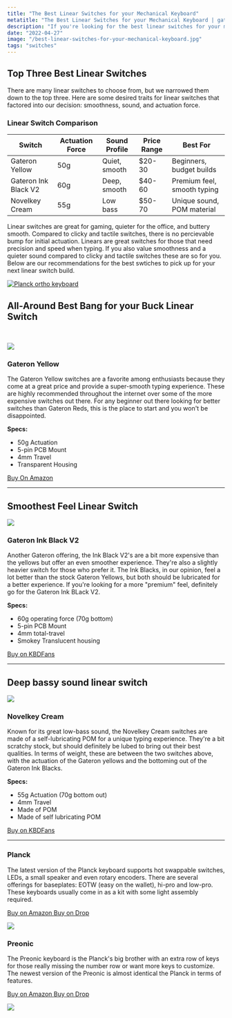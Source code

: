 ```yaml
---
title: "The Best Linear Switches for your Mechanical Keyboard"
metatitle: "The Best Linear Switches for your Mechanical Keyboard | gateron yellow gateron black ink v2 novelkey creams"
description: "If you're looking for the best linear switches for your mechanical keyboard, we've got you covered. We rank and review all of the best switches available, like Gateron, Cherry, and more!"
date: "2022-04-27"
image: "/best-linear-switches-for-your-mechanical-keyboard.jpg"
tags: "switches"
---
```


<div class="row align-items-center mb-5"><div class="col-lg-7">

## Top Three Best Linear Switches

There are many linear switches to choose from, but we narrowed them down to the top three. Here are some desired traits for linear switches that factored into our decision: smoothness, sound, and actuation force.

### Linear Switch Comparison

| Switch | Actuation Force | Sound Profile | Price Range | Best For |
|--------|----------------|---------------|-------------|----------|
| Gateron Yellow | 50g | Quiet, smooth | $20-30 | Beginners, budget builds |
| Gateron Ink Black V2 | 60g | Deep, smooth | $40-60 | Premium feel, smooth typing |
| Novelkey Cream | 55g | Low bass | $50-70 | Unique sound, POM material |

Linear switches are great for gaming, quieter for the office, and buttery smooth. Compared to clicky and tactile switches, there is no percievable bump for initial actuation. Linears are great switches for those that need precision and speed when typing. If you also value smoothness and a quieter sound compared to clicky and tactile switches these are so for you. Below are our recommendations for the best swtiches to pick up for your next linear switch build.

</div>
<div class="col-lg-5">

<a href="https://amzn.to/333pMu0">
<img src="/hako-clear.jpg" class="img-fluid" alt="Planck ortho keyboard ">
</a>
</div>
</div>

## All-Around Best Bang for your Buck Linear Switch

<br/>

<div class="row align-items-center mt-4"><div class="col-lg-4">

<a href="https://www.amazon.com/Gateron-KS-9-Mechanical-Type-Switch/dp/B07WZNZ7KF?keywords=gateron%2Byellow%2Bswitches&link_code=qs&qid=1651113309&sr=8-4&th=1&linkCode=li3&tag=tryorthokey06-20&linkId=4d44084c7c51f1ed0a255308c62ba3c0&language=en_US&ref_=as_li_ss_il" target="_blank"><img border="0" src="//ws-na.amazon-adsystem.com/widgets/q?_encoding=UTF8&ASIN=B07WZNZ7KF&Format=_SL250_&ID=AsinImage&MarketPlace=US&ServiceVersion=20070822&WS=1&tag=tryorthokey06-20&language=en_US" ></a><img src="https://ir-na.amazon-adsystem.com/e/ir?t=tryorthokey06-20&language=en_US&l=li3&o=1&a=B07WZNZ7KF" width="1" height="1" border="0" alt="" style="border:none !important; margin:0px !important;" />

</div>
<div class="col-lg-8">

### Gateron Yellow

The Gateron Yellow switches are a favorite among enthusiasts because they come at a great price and provide a super-smooth typing experience. These are highly recommended throughout the internet over some of the more expensive switches out there. For any beginner out there looking for better switches than Gateron Reds, this is the place to start and you won't be disappointed.

**Specs:**

- 50g Actuation
- 5-pin PCB Mount
- 4mm Travel
- Transparent Housing

<a class="btn btn-primary" href="https://amzn.to/3vVvpsC">Buy On Amazon</a>

</div>
</div>

---

## Smoothest Feel Linear Switch

<div class="row align-items-center mt-4"><div class="col-lg-4">

<a href="https://kbdfans.com/r?id=emh2o0">
<img class="small-img img-fluid" src="/gateron-blacks.jpg"/>
</a>

</div>
<div class="col-lg-8">

### Gateron Ink Black V2

Another Gateron offering, the Ink Black V2's are a bit more expensive than the yellows but offer an even smoother experience. They're also a slightly heavier switch for those who prefer it. The Ink Blacks, in our opinion, feel a lot better than the stock Gateron Yellows, but both should be lubricated for a better experience. If you're looking for a more "premium" feel, definitely go for the Gateron Ink BLack V2.

**Specs:**

- 60g operating force (70g bottom)
- 5-pin PCB Mount
- 4mm total-travel
- Smokey Translucent housing

<a class="btn btn-primary" href="https://kbdfans.com/r?id=emh2o0">Buy on KBDFans</a>

</div>
</div>

---

## Deep bassy sound linear switch

<div class="row align-items-center mt-4"><div class="col-lg-4">

<a href="https://kbdfans.com/r?id=ndv7od">
<img class="small-img img-fluid" src="/novelkey-cream.jpg">
</a>

</div>
<div class="col-lg-8">

### Novelkey Cream

Known for its great low-bass sound, the Novelkey Cream switches are made of a self-lubricating POM for a unique typing experience. They're a bit scratchy stock, but should definitely be lubed to bring out their best qualities. In terms of weight, these are between the two switches above, with the actuation of the Gateron yellows and the bottoming out of the Gateron Ink Blacks.

**Specs:**

- 55g Actuation (70g bottom out)
- 4mm Travel
- Made of POM
- Made of self lubricating POM

<a href="https://kbdfans.com/r?id=ndv7od" class="btn btn-primary">Buy on KBDFans</a>

</div>
</div>

---

<div class="row mt-5">
<div class="col-lg-6">

### Planck

The latest version of the Planck keyboard supports hot swappable switches, LEDs, a small speaker and even rotary encoders. There are several offerings for baseplates: EOTW (easy on the wallet), hi-pro and low-pro. These keyboards usually come in as a kit with some light assembly required.

<a class="btn btn-primary mr-2" href="https://amzn.to/333pMu0">
    Buy on Amazon
</a>

<a class="btn btn-secondary mr-2" href="https://drop.com/buy/planck-mechanical-keyboard?utm_source=linkshare&referer=T93XGG">
    Buy on Drop
</a>

<a href="https://www.amazon.com/dp/B08LX7ZXS4?&linkCode=li3&tag=tryorthokey06-20&linkId=0b7b9faf09aac73db64f301ec3da89ce&language=en_US&ref_=as_li_ss_il" target="_blank"><img border="0" src="//ws-na.amazon-adsystem.com/widgets/q?_encoding=UTF8&ASIN=B08LX7ZXS4&Format=_SL250_&ID=AsinImage&MarketPlace=US&ServiceVersion=20070822&WS=1&tag=tryorthokey06-20&language=en_US" ></a><img src="https://ir-na.amazon-adsystem.com/e/ir?t=tryorthokey06-20&language=en_US&l=li3&o=1&a=B08LX7ZXS4" width="1" height="1" border="0" alt="" style="border:none !important; margin:0px !important;" />

</div>
<div class="col-lg-6">

### Preonic

The Preonic keyboard is the Planck's big brother with an extra row of keys for those really missing the number row or want more keys to customize. The newest version of the Preonic is almost identical the Planck in terms of features.

<a class="btn btn-primary mr-2" href="https://amzn.to/3xzTDbF">
    Buy on Amazon
</a>

<a class="btn btn-secondary mr-2" href="https://drop.com/buy/preonic-mechanical-keyboard?utm_source=linkshare&referer=T93XGG">
    Buy on Drop
</a>

<a href="https://www.amazon.com/dp/B08L3WKZ73?&linkCode=li3&tag=tryorthokey06-20&linkId=6af0b7506a61073b0723facda319622d&language=en_US&ref_=as_li_ss_il" target="_blank"><img border="0" src="//ws-na.amazon-adsystem.com/widgets/q?_encoding=UTF8&ASIN=B08L3WKZ73&Format=_SL250_&ID=AsinImage&MarketPlace=US&ServiceVersion=20070822&WS=1&tag=tryorthokey06-20&language=en_US" ></a><img src="https://ir-na.amazon-adsystem.com/e/ir?t=tryorthokey06-20&language=en_US&l=li3&o=1&a=B08L3WKZ73" width="1" height="1" border="0" alt="" style="border:none !important; margin:0px !important;" />

</div>
</div>
